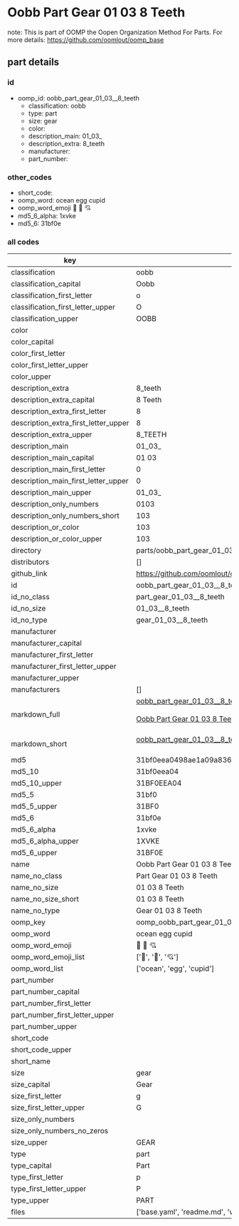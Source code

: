 # Oobb Part Gear 01 03  8 Teeth  

note: This is part of OOMP the Oopen Organization Method For Parts. For more details: https://github.com/oomlout/oomp_base

##  part details





### id
* oomp_id: oobb_part_gear_01_03__8_teeth
  * classification: oobb
  * type: part
  * size: gear
  * color: 
  * description_main: 01_03_
  * description_extra: 8_teeth
  * manufacturer: 
  * part_number: 

### other_codes
* short_code: 
* oomp_word: ocean egg cupid
* oomp_word_emoji :ocean: :egg: :cupid:
* md5_6_alpha: 1xvke
* md5_6: 31bf0e

### all codes 
| key | value |  
| --- | --- |  
| classification | oobb |  
| classification_capital | Oobb |  
| classification_first_letter | o |  
| classification_first_letter_upper | O |  
| classification_upper | OOBB |  
| color |  |  
| color_capital |  |  
| color_first_letter |  |  
| color_first_letter_upper |  |  
| color_upper |  |  
| description_extra | 8_teeth |  
| description_extra_capital | 8 Teeth |  
| description_extra_first_letter | 8 |  
| description_extra_first_letter_upper | 8 |  
| description_extra_upper | 8_TEETH |  
| description_main | 01_03_ |  
| description_main_capital | 01 03  |  
| description_main_first_letter | 0 |  
| description_main_first_letter_upper | 0 |  
| description_main_upper | 01_03_ |  
| description_only_numbers | 0103 |  
| description_only_numbers_short | 103 |  
| description_or_color | 103 |  
| description_or_color_upper | 103 |  
| directory | parts/oobb_part_gear_01_03__8_teeth |  
| distributors | [] |  
| github_link | https://github.com/oomlout/oomlout_oomp_part_src/tree/main/parts/oobb_part_gear_01_03__8_teeth/working |  
| id | oobb_part_gear_01_03__8_teeth |  
| id_no_class | part_gear_01_03__8_teeth |  
| id_no_size | 01_03__8_teeth |  
| id_no_type | gear_01_03__8_teeth |  
| manufacturer |  |  
| manufacturer_capital |  |  
| manufacturer_first_letter |  |  
| manufacturer_first_letter_upper |  |  
| manufacturer_upper |  |  
| manufacturers | [] |  
| markdown_full | [oobb_part_gear_01_03__8_teeth](https://github.com/oomlout/oomlout_oomp_part_src/tree/main/parts/oobb_part_gear_01_03__8_teeth/working)<br>[](https://github.com/oomlout/oomlout_oomp_part_src/tree/main/parts/oobb_part_gear_01_03__8_teeth/working)<br>[Oobb Part Gear 01 03  8 Teeth](https://github.com/oomlout/oomlout_oomp_part_src/tree/main/parts/oobb_part_gear_01_03__8_teeth/working)<br><br> |  
| markdown_short | [oobb_part_gear_01_03__8_teeth](https://github.com/oomlout/oomlout_oomp_part_src/tree/main/parts/oobb_part_gear_01_03__8_teeth/working)<br><br> |  
| md5 | 31bf0eea0498ae1a09a8368e5b4e4342 |  
| md5_10 | 31bf0eea04 |  
| md5_10_upper | 31BF0EEA04 |  
| md5_5 | 31bf0 |  
| md5_5_upper | 31BF0 |  
| md5_6 | 31bf0e |  
| md5_6_alpha | 1xvke |  
| md5_6_alpha_upper | 1XVKE |  
| md5_6_upper | 31BF0E |  
| name | Oobb Part Gear 01 03  8 Teeth |  
| name_no_class | Part Gear 01 03  8 Teeth |  
| name_no_size | 01 03  8 Teeth |  
| name_no_size_short | 01 03  8 Teeth |  
| name_no_type | Gear 01 03  8 Teeth |  
| oomp_key | oomp_oobb_part_gear_01_03__8_teeth |  
| oomp_word | ocean egg cupid |  
| oomp_word_emoji | :ocean: :egg: :cupid: |  
| oomp_word_emoji_list | [':ocean:', ':egg:', ':cupid:'] |  
| oomp_word_list | ['ocean', 'egg', 'cupid'] |  
| part_number |  |  
| part_number_capital |  |  
| part_number_first_letter |  |  
| part_number_first_letter_upper |  |  
| part_number_upper |  |  
| short_code |  |  
| short_code_upper |  |  
| short_name |  |  
| size | gear |  
| size_capital | Gear |  
| size_first_letter | g |  
| size_first_letter_upper | G |  
| size_only_numbers |  |  
| size_only_numbers_no_zeros |  |  
| size_upper | GEAR |  
| type | part |  
| type_capital | Part |  
| type_first_letter | p |  
| type_first_letter_upper | P |  
| type_upper | PART |  
| files | ['base.yaml', 'readme.md', 'working.json', 'working.yaml'] |  
